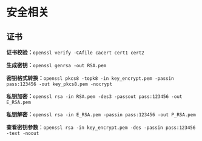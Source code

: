 # 安全相关

## 证书

**证书校验：**`openssl verify -CAfile cacert cert1 cert2`

**生成密钥：**`openssl genrsa -out RSA.pem`

**密钥格式转换：**`openssl pkcs8 -topk8 -in key_encrypt.pem -passin pass:123456 -out key_pkcs8.pem -nocrypt`

**私钥加密：**`openssl rsa -in RSA.pem -des3 -passout pass:123456 -out E_RSA.pem`

**私钥解密：**`openssl rsa -in E_RSA.pem -passin pass:123456 -out P_RSA.pem`

**查看密钥参数**：`openssl rsa -in key_encrypt.pem -des -passin pass:123456 -text -noout`

